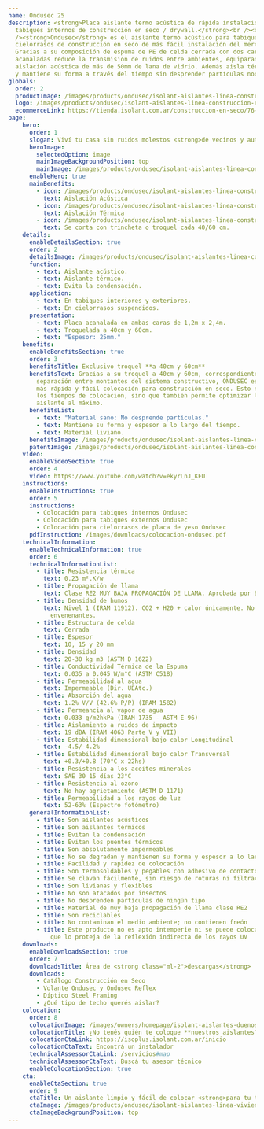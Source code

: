 ```yaml
---
name: Ondusec 25
description: <strong>Placa aislante termo acústica de rápida instalación, para
  tabiques internos de construcción en seco / drywall.</strong><br /><br
  /><strong>Ondusec</strong> es el aislante termo acústico para tabiques y
  cielorrasos de construcción en seco de más fácil instalación del mercado.
  Gracias a su composición de espuma de PE de celda cerrada con dos caras
  acanaladas reduce la transmisión de ruidos entre ambientes, equiparando la
  aislación acústica de más de 50mm de lana de vidrio. Además aisla térmicamente
  y mantiene su forma a través del tiempo sin desprender partículas nocivas.
globals:
  order: 2
  productImage: /images/products/ondusec/isolant-aislantes-linea-construccion-en-seco-ondusec-producto-rollo.png
  logo: /images/products/ondusec/isolant-aislantes-linea-construccion-en-seco-ondusec-logo.webp
  ecommerceLink: https://tienda.isolant.com.ar/construccion-en-seco/76-ondusec.html
page:
    hero:
      order: 1
      slogan: Viví tu casa sin ruidos molestos <strong>de vecinos y autos</strong>
      heroImage:
        selectedOption: image
        mainImageBackgroundPosition: top
        mainImage: /images/products/ondusec/isolant-aislantes-linea-construccion-en-seco-ondusec-imagen.jpg
      enableHero: true
      mainBenefits:
        - icon: /images/products/ondusec/isolant-aislantes-linea-construccion-en-seco-ondusec-beneficio-1.svg
          text: Aislación Acústica
        - icon: /images/products/ondusec/isolant-aislantes-linea-construccion-en-seco-ondusec-beneficio-2.svg
          text: Aislación Térmica
        - icon: /images/products/ondusec/isolant-aislantes-linea-construccion-en-seco-ondusec-beneficio-3.svg
          text: Se corta con trincheta o troquel cada 40/60 cm.
    details:
      enableDetailsSection: true
      order: 2
      detailsImage: /images/products/ondusec/isolant-aislantes-linea-construccion-en-seco-ondusec-imagen-detalle.jpg
      function:
        - text: Aislante acústico.
        - text: Aislante térmico.
        - text: Evita la condensación.
      application:
        - text: En tabiques interiores y exteriores.
        - text: En cielorrasos suspendidos.
      presentation:
        - text: Placa acanalada en ambas caras de 1,2m x 2,4m.
        - text: Troquelada a 40cm y 60cm.
        - text: "Espesor: 25mm."
    benefits:
      enableBenefitsSection: true
      order: 3
      benefitsTitle: Exclusivo troquel **a 40cm y 60cm**
      benefitsText: Gracias a su troquel a 40cm y 60cm, correspondiente a la
        separación entre montantes del sistema constructivo, ONDUSEC es el aislante de
        más rápida y fácil colocación para construcción en seco. Esto no solo reduce
        los tiempos de colocación, sino que también permite optimizar las medidas del
        aislante al máximo.
      benefitsList:
        - text: "Material sano: No desprende partículas."
        - text: Mantiene su forma y espesor a lo largo del tiempo.
        - text: Material liviano.
      benefitsImage: /images/products/ondusec/isolant-aislantes-linea-construccion-en-seco-ondusec-beneficio-exclusivo.jpg
      patentImage: /images/products/ondusec/isolant-aislantes-linea-construccion-en-seco-ondusec-patente.png
    video:
      enableVideoSection: true
      order: 4
      video: https://www.youtube.com/watch?v=ekyrLnJ_KFU
    instructions:
      enableInstructions: true
      order: 5
      instructions:
        - Colocación para tabiques internos Ondusec
        - Colocación para tabiques externos Ondusec
        - Colocación para cielorrasos de placa de yeso Ondusec
      pdfInstruction: /images/downloads/colocacion-ondusec.pdf
    technicalInformation:
      enableTechnicalInformation: true
      order: 6
      technicalInformationList:
        - title: Resistencia térmica
          text: 0.23 m².K/w
        - title: Propagación de llama
          text: Clase RE2 MUY BAJA PROPAGACIÓN DE LLAMA. Aprobada por Bomberos Argentina.
        - title: Densidad de humos
          text: Nivel 1 (IRAM 11912). CO2 + H20 + calor únicamente. No desprende gases
            envenenantes.
        - title: Estructura de celda
          text: Cerrada
        - title: Espesor
          text: 10, 15 y 20 mm
        - title: Densidad
          text: 20-30 kg m3 (ASTM D 1622)
        - title: Conductividad Térmica de la Espuma
          text: 0.035 a 0.045 W/m°C (ASTM C518)
        - title: Permeabilidad al agua
          text: Impermeable (Dir. UEAtc.)
        - title: Absorción del agua
          text: 1.2% V/V (42.6% P/P) (IRAM 1582)
        - title: Permeancia al vapor de agua
          text: 0.033 g/m2hkPa (IRAM 1735 - ASTM E-96)
        - title: Aislamiento a ruidos de impacto
          text: 19 dBA (IRAM 4063 Parte V y VII)
        - title: Estabilidad dimensional bajo calor Longitudinal
          text: -4.5/-4.2%
        - title: Estabilidad dimensional bajo calor Transversal
          text: +0.3/+0.8 (70°C x 22hs)
        - title: Resistencia a los aceites minerales
          text: SAE 30 15 días 23°C
        - title: Resistencia al ozono
          text: No hay agrietamiento (ASTM D 1171)
        - title: Permeabilidad a los rayos de luz
          text: 52-63% (Espectro fotómetro)
      generalInformationList:
        - title: Son aislantes acústicos
        - title: Son aislantes térmicos
        - title: Evitan la condensación
        - title: Evitan los puentes térmicos
        - title: Son absolutamente impermeables
        - title: No se degradan y mantienen su forma y espesor a lo largo del tiempo
        - title: Facilidad y rapidez de colocación
        - title: Son termosoldables y pegables con adhesivo de contacto
        - title: Se clavan fácilmente, sin riesgo de roturas ni filtraciones
        - title: Son livianas y flexibles
        - title: No son atacados por insectos
        - title: No desprenden partículas de ningún tipo
        - title: Material de muy baja propagación de llama clase RE2
        - title: Son reciclables
        - title: No contaminan el medio ambiente; no contienen freón
        - title: Este producto no es apto intemperie ni se puede colocar sin un cielorraso
            que lo proteja de la reflexión indirecta de los rayos UV
    downloads:
      enableDownloadsSection: true
      order: 7
      downloadsTitle: Área de <strong class="ml-2">descargas</strong>
      downloads:
        - Catálogo Construcción en Seco
        - Volante Ondusec y Ondusec Reflex
        - Díptico Steel Framing
        - ¿Qué tipo de techo querés aislar?
    colocation:
      order: 8
      colocationImage: /images/owners/homepage/isolant-aislantes-duenos-e-inquilinos-isoplus-colocation.jpg
      colocationTitle: ¿No tenés quién te coloque **nuestros aislantes?**
      colocationCtaLink: https://isoplus.isolant.com.ar/inicio
      colocationCtaText: Encontrá un instalador
      technicalAssessorCtaLink: /servicios#map
      technicalAssessorCtaText: Buscá tu asesor técnico
      enableColocationSection: true
    cta:
      enableCtaSection: true
      order: 9
      ctaTitle: Un aislante limpio y fácil de colocar <strong>para tu tranquilidad</strong>
      ctaImage: /images/products/ondusec/isolant-aislantes-linea-vivienda-ondusec-imagen-cta.jpg
      ctaImageBackgroundPosition: top
---
```


